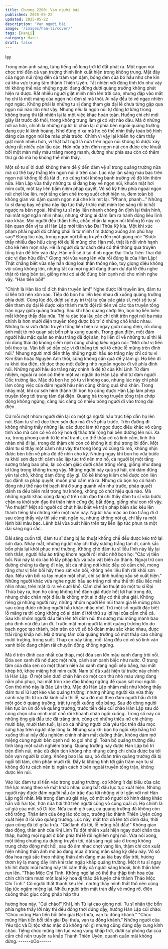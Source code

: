 ```yaml
---
title: Chương 2200: Vạn người bái
published: 2025-05-22
updated: 2025-05-22
description: 'Vạn người bái'
image: '/images/han-li/cover/'
tags: [HanLi]
category: HanLi
draft: false
---
```


lạy

Trong màn ánh sáng, từng tiếng nổ long trời lở đất phát ra. Một
ngọn núi chọc trời đến cả vạn trượng thình lình xuất hiện trong
không trung.
Mặt đáy của ngọn núi rộng đến cả trăm vạn dặm, bóng đen của
bó hầu như che kín cả khu vực trung tâm thành Thiên Uyên.
Tất nhiên với động tĩnh lớn như vậy thì không thể nào những
người đang đứng dưới quảng trường không phát hiện ra được.
Rất nhiều người giật mình nhìn lên trời cao, nhưng đập vào mắt
họ chỉ là một mảng của ngọn núi đen sì mà thôi. Ai nấy đều tỏ vẻ
ngạc nhiên ngơ ngác.
Không phải là những tu sĩ đang tham gia đại lễ chưa từng gặp
qua ngọn núi nào lớn như vậy. Nhưng nếu là ngọn núi tự động lơ
lửng trong không trung thì tất nhiên lại là một việc khác hoàn toàn.
Huống chi chỉ mới giây lát trước đó thôi, trong không trung làm gì
có vật nào đâu.
Mà ở những nơi xa hơn, chính là những người bị chặn lại ở phía
bên ngoài quảng trường đang cực kì kinh hoảng. Nhờ đứng ở xa
mà họ có thể nhìn thấy toàn bộ hình dáng của ngọn núi ba màu
phía trước.
Chính vì vậy lại khiến họ cảm thấy giật mình nhiều hơn, vì thật bất
ngờ là nửa trên ngọn núi không lồ được xây dựng rất nhiều căn
lầu các. Hơn nữa trên đỉnh ngọn núi còn được che khuất bởi một
màn mây màu trắng mong manh, dường như phía sau còn có
thêm thứ gì đó mà họ không thể nhìn thấy.

Một số tu sĩ ởi dưới không thèm để ý đến đám vệ sĩ trong quảng
trường nữa mà cứ thế bay thẳng lên ngọn núi ở trên cao.
Lúc này làn sáng màu bạc trên ngọn núi khổng lồ đã tắt đi, nó
cũng thôi không bành trướng về độ lớn thêm nữa.
Hàn Lập vừa thấy những tu sĩ đang bay về ngọn núi, khuôn mặt
hơi mỉm cười, một tay liên bấm niệm pháp quyết.
Vô số ký hiệu phía ngoài ngọn núi chợt lóe lên. một tầng cấm chế
trong suốt chợt hiện ra, đem toàn bộ không gian vài dặm quanh
ngọn núi che kín mít lại.
"Phanh, phanh..." Những tu sĩ đang bay về phía này lập tức thấy
trước mặt mình lóe sáng rồi bị hất ngược ra bên ngoài.
Những tu sĩ này liền nhanh chóng ổn định lại thân hình, hai mắt
ngơ ngẩn nhìn nhau, nhưng không ai dám làm ra hành động liều
lĩnh nào khác.
Mọi người đều thầm hiểu, chắc chắn là ngọn núi khổng lồ này có
liên quan đến vị tu sĩ Hàn Lập mới tiên vào Đai Thừa Kỳ kia. Một
khi xúc phạm phải người đó chẳng phải là tự mình tìm đường
xuống âm phủ hay sao?
Đúng lúc này, trong ngọn núi bỗng truyền đến một giọng nói:
"Được thấy nhiều đạo hữu cùng tới dự lễ mừng cho Hàn mỗ, thật
là nỗi vinh hạnh cho kẻ hèn mọn này. Hễ là người đủ tư cách đều
có thể thông qua truyền tống trận để tiến vào đây. Hàn mỗ sẽ ở tại
đỉnh ngọn Đại Thừa Tiên Thai đợi các vị đạo hữu đến."
Giọng nói vừa vang lên vừa rồi đúng là của Hàn Lập!
Thật chẳng biết vừa nãy hắn dùng loại thần thông nào, tuy giọng
điệu không vội cũng không lớn, nhưng tất cả mọi người đang
tham dự đại lễ đều nghe thật rõ ràng bên tai, giống như có ai đó
đứng bên cạnh nói cho mình nghe vậy.
"Hàn tiền bối!"

"Chính là Hàn lão tổ đích thân truyền âm!"
Nghe được lời truyền âm, đám tu sĩ liền trở nên xôn xao. Tiếp đó
bọn họ liền kéo nhau đi xuống quảng trường phía dưới.
Cùng lúc đó, dưới sự duy trì trật tự của các giáp sĩ, một số tu sĩ
đến tham dự đại lễ được xếp thành mười đội rồi tiến về các tòa
truyền tống trận ngay giữa quảng trường. Sau khi hào quang
chớp lên, bọn họ liền biến mất không thấy đâu nữa.
Thì ra các tòa lầu các chi chít trên ngọi núi ba màu chính là hơn
mười điện truyền tống được bố trí ở những chỗ khác nhau.
Những tu sĩ vừa được truyền tống liền hiện ra ngay giữa cung
điện, rồi dùng ánh mắt tò mò quan sát bốn phía xung quanh.
Trong gian điện, một đám người hầu mặc quần áo màu trắng đã
đợi sẵn, họ liền đi về những tu sĩ thi lễ rồi dùng thái độ không
siểm nịnh cũng chẳng kiêu ngạo nói:
"Mời chư vị tiền bối theo ta. Vãn bối sẽ dẫn các vị đi thẳng tới nơi
tổ chức lễ mừng trên đỉnh núi."
Nhưng người mới đến thấy những người hầu áo trắng này chỉ có
tu vi Kim Đan hoặc Nguyên Anh thôi, cũng không cần quá để ý
làm gì. Họ liền đi ra khỏi tòa điện, rồi dọc theo một đường nhỏ
ngoằn ngoèo đi về phía đỉnh núi.
Những người hầu áo trắng này chính là đệ tử của Khí Linh Tử
đảm nhiệm, ngoài ra còn có thêm một vài người do Hàn Lập nhờ
từ đám người Cốc trưởng lão.
Mặc dù bọn họ có tu vi không cao, nhưng lúc này chỉ phải làm
công việc của đám người hầu nên cũng không quá khó khăn.
Trong nháy mắt, khi cự sơn hình thành thì bọn họ cũng được Hàn
Lập làm phép truyền tống tới trung tâm đại điện.
Quang hà trong truyền tống trận chớp động không ngừng, càng
lúc càng có nhiều bóng người đi vào trong đại điện.

Cứ mỗi một nhóm người đến lại có một gã người hầu trực tiếp
dẫn họ lên núi.
Đám tu sĩ cứ dọc theo sơn đạo mà đi về phía trước. Trên đường
đi không những thấy những lầu các được làm từ ngọc được điêu
khắc vô cùng tinh xảo mà còn có vô số kỳ hoa dị thảo trải rộng hai
bên đường lên núi. Xa xa, trong phong cảnh tú lệ như tranh, có
thể thấy có cả linh cầm, linh thú nhàn nhã đi lại, trong đó thậm chí
còn có không ít dị thú trong lời đồn.
Một đám tu sĩ thấy một cảnh như vậy thì trong lòng vô cùng tò
mò, không nhịn được bèn tiến về phía đó để nhìn cho kỹ. Nhưng
ngay khi bọn họ vừa bước ra khỏi sơn đạo thì cảnh sắc lập tức
trở nên mơ hồ, cả người bị một tầng sương trắng bao phủ, lại có
cảm giác dưới chân trống rỗng, giống như đang lơ lửng trong
không trung vậy.
Những người này quá sợ hãi, chỉ dám đứng yên tại chỗ, không
dám động đậy gì. Có kẻ không kiềm chế được còn liên tục đánh
ra pháp quyết, muốn phá cấm mà ra.
Nhưng dù bọn họ có hành động như thế nào thì bạch khí ở xung
quanh vẫn như trước, pháp quyết đánh ra đều biến mất trong hư
không, không có chút hiệu quả nào.
Mà những người khác cũng đang ở trên sơn đạo thì chỉ thấy đám
tu sĩ vừa bước chân ra khỏi sơn đạo thì thân hình cứng đơ, bất
động, giống như con rối vậy.
"Ảo thuật!"
Một số người có chút hiểu biết về trận pháp biến sắc kêu lên
thành tiếng khi chứng kiến một màn này.
Người hầu mặc áo bào trắng đi ở sau cùng thấy vậy thì sắc mặt
ngẩn ra, nhưng không nói gì, chỉ lấy ra một lệnh bài màu bạc.
Lệnh bài vừa xuất hiện trên tay liền lập tức phun ra một dải sáng
ngũ sắc.

Dải sáng cuốn tới, đám tu sĩ đang bị ảo thuật khống chế đều
được kéo trở lại sơn đạo.
Nháy mắt, những người này chỉ thấy sương trắng tan đi, cánh sắc
bốn phía lại khôi phục như thường.
Không chờ đám tu sĩ liều lĩnh này lấy lại tinh thần, người hầu áo
trắng khom người rồi nhắc nhở bọn họ:
"Các vị tiền bối. Núi này là do lão tổ lấy pháp lực và bảo vật biến
ảo thành. Ngoại trừ con đường chúng ta đang đi này, tất cả những
nơi khác đều có cấm chế, mong rằng chư vị tiền bối hãy theo sát
vãn bối, không nên liều lĩnh rời khỏi sơn đạo. Nếu vãn bối ra tay
muộn một chút, chỉ sợ tình huống xấu sẽ xuất hiện."
Những người khác vừa nghe người hầu áo trắng nói như thế thì
đều liếc mắt nhìn nhau, trên mặt lộ ra vẻ cười khổ.
Cấm chế ảo thuật do một tu sĩ Đại Thừa bày ra, bọn họ cũng
không thể đánh giá được hết lợi hại trong đó, nhưng chắc chắn
một điều là không một ai ở đây có thể phá giải.
Không riêng gì những người này, những nhóm người lên núi tham
gia lễ mừng phía sau cũng được những người hầu khác nhắc
nhở.
Trừ một số người đặc biệt lỗ mãng ra thì cũng không có ai dám đi
tới thử sự lợi hại của cấm chế cả.
Sau khi nhóm người đầu tiên lên tới đỉnh núi thì sương mù mỏng
manh bao phủ đỉnh núi đều tán đi.
Trước mặt mọi người là một quảng trường lớn do bạch ngọc tạo
thành, bên trên có vô số bồ đoàn màu sắc khác nhau, được trải
rộng khắp nơi.
Mà ở trung tâm của quảng trường có một tháp cao chừng mười
trượng, trong suốt. Tháp có bảy tầng, mỗi tầng đều có vô số linh
văn xanh biếc đang chậm rãi chuyển động không ngừng.

Mà ở trên đỉnh cao nhất của tháp, một đóa sen lớn màu xanh
đang trôi nổi.
Đóa sen xanh đã nở được một nửa, cánh sen xanh biếc như
nước. Ở trung tâm của đóa sen có một thanh niên áo xanh đang
ngồi xếp bằng, hai mắt khép hờ, khóe miệng hơi mỉm cười.
Nam tử đã xuất hiện từ trước này chính là Hàn Lập.
Ở một bên dưới chân hắn có một con thú nhỏ màu vàng đang
nằm phủ phục, hai mắt tròn xoe đảo không ngừng để quan sát
mọi người. Con thú nhỏ này là Báo Lân thú.
Mặc dù Hàn Lập nhắm mắt như không thấy đám tu sĩ lũ lượt kéo
vào quảng trường, nhưng những người kia vừa thấy cảnh này thì
từ xa đã kính cẩn thi lễ, sau đó mới theo đám người hầu đi tới
một góc ở quảng trường, trật tự ngồi xuống xếp bằng.
Sau đó dòng người liên tục ùn ùn đổ về quảng trường, trước tiên
đều cúi chào Hàn Lập sau đó cũng chọn cho mình một chỗ rồi
khoanh chân ngồi xuống.
Trong số này có những ông già đầu tóc đã trắng tinh, cũng có
những thiếu nữ chỉ chừng mười bảy, mười tám tuổi, lại có cả
những người của yêu tộc trên đầu mọc sừng hay trên người đầy
lông lá.
Nhưng sau khi bọn họ ngồi xếp bằng trở xuống thì ai nấy đều
nghiêm chỉnh nhắm mắt dưỡng thần, không dám mở miệng cùng
người bên cạnh nói to gọi nhỏ gì.
Toàn bộ quảng trường đều tĩnh lặng một cách nghiêm trang.
Quảng trường này được Hàn Lập bố trí trên đỉnh núi, mặc dù diện
tích không nhỏ nhưng cũng chỉ chứa được ba tới bốn vạn người
là cùng. Không bao lâu sau, bồ đoàn trên quảng trường đã bị ngồi
tới tám, chín phần mười rồi.
Đấy là không tính tới gần trăm vạn tu sĩ không đủ tư cách nên bị
ngăn cách ở bên ngoài truyền tống trận, không được lên núi.

Vào lúc đám tu sĩ tiến vào trong quảng trường, có không ít đại
biểu của các thế lực mang theo vẻ mặt khác nhau cũng bắt đầu
lục tục xuất hiện.
Những người này được đám người hầu áo trắc đưa tới những vị
trí gần với nơi Hàn Lập ngồi nhất.
Mà trong đám sứ giả này, có một số người có hình dáng khác hẳn
với hai tộc, hơn nữa hơi thở trên người cũng vô cùng quái dị. Họ
chính là sứ giả của một số Dị tộc.
Nửa canh giờ sau, cả quảng trường đã không còn chỗ trống.
Thân ảnh của ông lão tóc bạc, trưởng lão thành Thiên Uyên cũng
xuất hiện ở lối vào quảng trường.
Lúc này, mặt trời đã lên tới đỉnh đầu, thời gian cũng đã tới giữa
trưa.
"Giờ lành đã tới, lễ mừng bắt đầu!" Không gian dao động, thân
ảnh của Khí Linh Tử đột nhiên xuất hiện ngay dưới chân tòa tháp,
hướng mọi người ở bốn phía thi lễ rồi nghiêm nghị nói.
Vừa nói xong, một tiếng chuông du dương truyền tới, dải sáng
ngũ sắc ở trong không trung chớp động một hồi, sau đó âm nhạc
chợt vang lên, thậm chí còn xuất hiện những thân ảnh mờ ảo
đang múa ở trong màn sáng kỳ diệu này.
Vô số đóa hoa ngũ sắc theo những thân ảnh đang múa kia bay
đầy trời, hương thơm kỳ lạ mang đầy linh khí tràn ngập khắp
quảng trường.
Một ít tu sĩ ngay khi hít được mùi hương này thì cảm thấy cả
người sảng khoái, tinh thần khẽ run lên.
"Thảo Mộc Chi Tinh. Không ngờ lại có thể thu thập tinh hoa của
chín chín tám mươi mốt loại kỳ hoa dị thảo để luyện chế thành
Thảo Mộc Chi Tinh." Có người thất thanh kêu lên, nhưng thấy
mình thất thố nên cũng lập tức ngậm miệng lại. Nhiều người trên
mặt tràn đầy vẻ mừng rỡ, điên cuồng thúc giục công pháp hấp thu

hương hoa này.
"Cúi chào!"
Khí Linh Tử lại cao giọng nói.
Tu sĩ nhân tộc bốn phía nghe thấy lời này thì đều đồng thời đứng
dậy, hướng Hàn Lập cúi chào:
"Chúc mừng Hàn tiền bối tiến giai Đại thừa, vạn tu đồng khánh."
"Chúc mừng Hàn tiền bối tiến giai Đại thừa, vạn tu đồng khánh."
Những người của Yêu tộc và Dị tộc khác mặc dù không nói gì
nhưng cũng đứng dậy cung kính chào.
Tiếng chúc mừng liên tục vang vọng khắp trời, dưới sự phóng đại
của cấm chế nên truyền ra khắp Thành Thiên Uyên, quanh quẩn
mãi không dừng.
------oOo------
